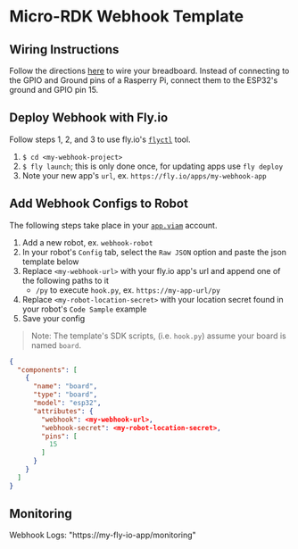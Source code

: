# Micro-RDK Webhook Template

## Wiring Instructions

Follow the directions [here](https://docs.viam.com/tutorials/get-started/make-an-led-blink-with-the-viam-app/) to wire your breadboard.
Instead of connecting to the GPIO and Ground pins of a Rasperry Pi, connect them to the ESP32's ground and GPIO pin 15.

## Deploy Webhook with Fly.io

Follow steps 1, 2, and 3 to use fly.io's [`flyctl`](https://fly.io/docs/hands-on/install-flyctl/) tool.

1. `$ cd <my-webhook-project>`
2. `$ fly launch`; this is only done once, for updating apps use `fly deploy`
3. Note your new app's `url`, ex. `https://fly.io/apps/my-webhook-app`

## Add Webhook Configs to Robot

The following steps take place in your [`app.viam`](https://app.viam.com) account.

1. Add a new robot, ex. `webhook-robot`
2. In your robot's `Config` tab, select the `Raw JSON` option and paste the json template below
3. Replace `<my-webhook-url>` with your fly.io app's url and append one of the following paths to it
   - `/py` to execute `hook.py`, ex. `https://my-app-url/py`
4. Replace `<my-robot-location-secret>` with your location secret found in your robot's `Code Sample` example
5. Save your config

> Note: The template's SDK scripts, (i.e. `hook.py`) assume your board is named `board`.

```json
{
  "components": [
    {
      "name": "board",
      "type": "board",
      "model": "esp32",
      "attributes": {
        "webhook": <my-webhook-url>,
        "webhook-secret": <my-robot-location-secret>,
        "pins": [
          15
        ]
      }
    }
  ]
}
```

## Monitoring

Webhook Logs: "https://my-fly-io-app/monitoring"
